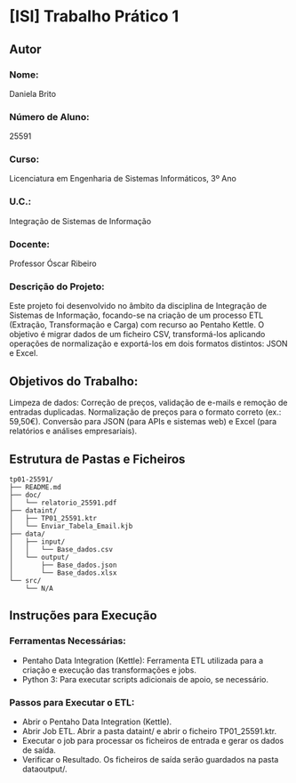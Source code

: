 # [ISI] Trabalho Prático 1

## Autor
### Nome: 
Daniela Brito
### Número de Aluno: 
25591
### Curso: 
Licenciatura em Engenharia de Sistemas Informáticos, 3º Ano
### U.C.: 
Integração de Sistemas de Informação
### Docente: 
Professor Óscar Ribeiro
### Descrição do Projeto:
Este projeto foi desenvolvido no âmbito da disciplina de Integração de Sistemas de Informação, focando-se na criação de um processo ETL (Extração, Transformação e Carga) com recurso ao Pentaho Kettle. O objetivo é migrar dados de um ficheiro CSV, transformá-los aplicando operações de normalização e exportá-los em dois formatos distintos: JSON e Excel.

## Objetivos do Trabalho:
Limpeza de dados: Correção de preços, validação de e-mails e remoção de entradas duplicadas.
Normalização de preços para o formato correto (ex.: 59,50€).
Conversão para JSON (para APIs e sistemas web) e Excel (para relatórios e análises empresariais).

## Estrutura de Pastas e Ficheiros
```
tp01-25591/
├── README.md
├── doc/
│   └── relatorio_25591.pdf
├── dataint/
│   ├── TP01_25591.ktr
│   └── Enviar_Tabela_Email.kjb
├── data/
│   ├── input/
│   │   └── Base_dados.csv
│   └── output/
│       ├── Base_dados.json
│       └── Base_dados.xlsx
└── src/
    └── N/A
```


## Instruções para Execução

### Ferramentas Necessárias:
 - Pentaho Data Integration (Kettle): Ferramenta ETL utilizada para a criação e execução das transformações e jobs.
 - Python 3: Para executar scripts adicionais de apoio, se necessário.

### Passos para Executar o ETL:
 - Abrir o Pentaho Data Integration (Kettle).
 - Abrir Job ETL. Abrir a pasta dataint/ e abrir o ficheiro TP01_25591.ktr.
 - Executar o job para processar os ficheiros de entrada e gerar os dados de saída.
 - Verificar o Resultado. Os ficheiros de saída serão guardados na pasta dataoutput/.
